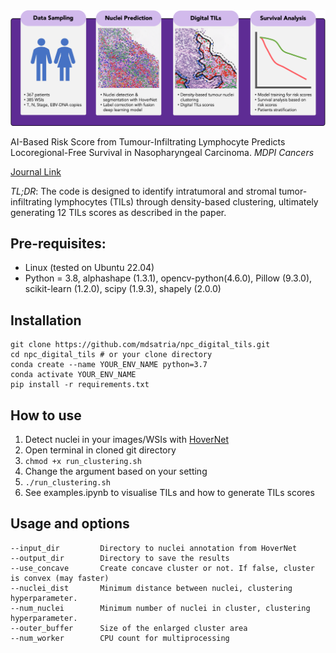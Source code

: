 <img src="graphical_abstract.png" width=800>

AI-Based Risk Score from Tumour-Infiltrating Lymphocyte Predicts Locoregional-Free Survival in Nasopharyngeal Carcinoma. *MDPI Cancers*

[Journal Link](https://www.mdpi.com/2072-6694/15/24/5789)

*TL;DR*: The code is designed to identify intratumoral and stromal tumor-infiltrating lymphocytes (TILs) through density-based clustering, ultimately generating 12 TILs scores as described in the paper.

## Pre-requisites:
* Linux (tested on Ubuntu 22.04)
* Python = 3.8, alphashape (1.3.1), opencv-python(4.6.0), Pillow (9.3.0), scikit-learn (1.2.0), scipy (1.9.3), shapely (2.0.0)

## Installation

```
git clone https://github.com/mdsatria/npc_digital_tils.git
cd npc_digital_tils # or your clone directory
conda create --name YOUR_ENV_NAME python=3.7
conda activate YOUR_ENV_NAME
pip install -r requirements.txt
```

## How to use
1. Detect nuclei in your images/WSIs with [HoverNet](https://github.com/vqdang/hover_net)
2. Open terminal in cloned git directory 
3. `chmod +x run_clustering.sh` 
4. Change the argument based on your setting
5. `./run_clustering.sh`
6. See examples.ipynb to visualise TILs and how to generate TILs scores

## Usage and options
```
--input_dir         Directory to nuclei annotation from HoverNet
--output_dir        Directory to save the results
--use_concave       Create concave cluster or not. If false, cluster is convex (may faster)
--nuclei_dist       Minimum distance between nuclei, clustering hyperparameter.
--num_nuclei        Minimum number of nuclei in cluster, clustering hyperparameter.
--outer_buffer      Size of the enlarged cluster area
--num_worker        CPU count for multiprocessing
```